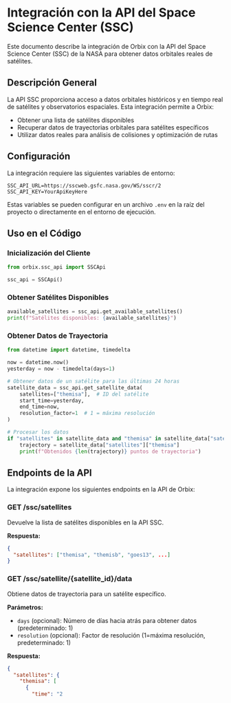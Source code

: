 # Integración con la API del Space Science Center (SSC)

Este documento describe la integración de Orbix con la API del Space Science Center (SSC) de la NASA para obtener datos orbitales reales de satélites.

## Descripción General

La API SSC proporciona acceso a datos orbitales históricos y en tiempo real de satélites y observatorios espaciales. Esta integración permite a Orbix:

- Obtener una lista de satélites disponibles
- Recuperar datos de trayectorias orbitales para satélites específicos
- Utilizar datos reales para análisis de colisiones y optimización de rutas

## Configuración

La integración requiere las siguientes variables de entorno:

```
SSC_API_URL=https://sscweb.gsfc.nasa.gov/WS/sscr/2
SSC_API_KEY=YourApiKeyHere
```

Estas variables se pueden configurar en un archivo `.env` en la raíz del proyecto o directamente en el entorno de ejecución.

## Uso en el Código

### Inicialización del Cliente

```python
from orbix.ssc_api import SSCApi

ssc_api = SSCApi()
```

### Obtener Satélites Disponibles

```python
available_satellites = ssc_api.get_available_satellites()
print(f"Satélites disponibles: {available_satellites}")
```

### Obtener Datos de Trayectoria

```python
from datetime import datetime, timedelta

now = datetime.now()
yesterday = now - timedelta(days=1)

# Obtener datos de un satélite para las últimas 24 horas
satellite_data = ssc_api.get_satellite_data(
    satellites=["themisa"],  # ID del satélite
    start_time=yesterday,
    end_time=now,
    resolution_factor=1  # 1 = máxima resolución
)

# Procesar los datos
if "satellites" in satellite_data and "themisa" in satellite_data["satellites"]:
    trajectory = satellite_data["satellites"]["themisa"]
    print(f"Obtenidos {len(trajectory)} puntos de trayectoria")
```

## Endpoints de la API

La integración expone los siguientes endpoints en la API de Orbix:

### GET /ssc/satellites

Devuelve la lista de satélites disponibles en la API SSC.

**Respuesta:**
```json
{
  "satellites": ["themisa", "themisb", "goes13", ...]
}
```

### GET /ssc/satellite/{satellite_id}/data

Obtiene datos de trayectoria para un satélite específico.

**Parámetros:**
- `days` (opcional): Número de días hacia atrás para obtener datos (predeterminado: 1)
- `resolution` (opcional): Factor de resolución (1=máxima resolución, predeterminado: 1)

**Respuesta:**
```json
{
  "satellites": {
    "themisa": [
      {
        "time": "2
